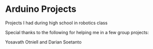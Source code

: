 # Arduino Projects
Projects I had during high school in robotics class

Special thanks to the following for helping me in a few 
group projects:

Yosavath Otniell and
Darian Soetanto

